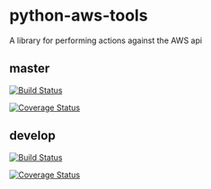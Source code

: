 # python-aws-tools
A library for performing actions against the AWS api

## master

[![Build Status](https://travis-ci.org/unfoldingWord-dev/python-aws-tools.svg?branch=master)](https://travis-ci.org/unfoldingWord-dev/python-aws-tools)


[![Coverage Status](https://coveralls.io/repos/github/unfoldingWord-dev/python-aws-tools/badge.svg?branch=master)](https://coveralls.io/github/unfoldingWord-dev/python-aws-tools?branch=master)

## develop

[![Build Status](https://travis-ci.org/unfoldingWord-dev/python-aws-tools.svg?branch=develop)](https://travis-ci.org/unfoldingWord-dev/python-aws-tools)

[![Coverage Status](https://coveralls.io/repos/github/unfoldingWord-dev/python-aws-tools/badge.svg?branch=develop)](https://coveralls.io/github/unfoldingWord-dev/python-aws-tools?branch=develop)

